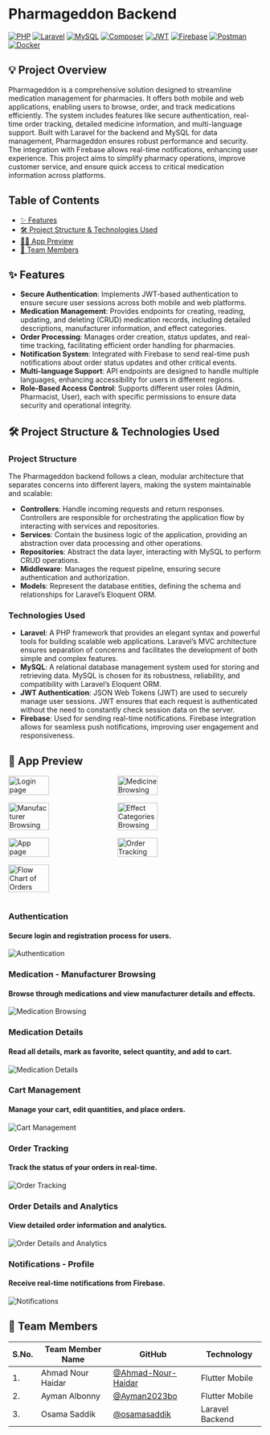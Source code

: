 # Pharmageddon Backend

[![PHP](https://img.shields.io/badge/PHP-v8.1-777BB4?logo=php&color=777BB4&labelColor=303030)](https://www.php.net/)
[![Laravel](https://img.shields.io/badge/Laravel-v9.0-FF2D20?logo=laravel&color=FF2D20&labelColor=303030)](https://laravel.com/)
[![MySQL](https://img.shields.io/badge/MySQL-v8.0-4479A1?logo=mysql&color=4479A1&labelColor=303030)](https://www.mysql.com/)
[![Composer](https://img.shields.io/badge/Composer-v2.0-885630?logo=composer&color=885630&labelColor=303030)](https://getcomposer.org/)
[![JWT](https://img.shields.io/badge/JWT-JSON_Web_Tokens-000000?logo=jsonwebtokens&color=000000&labelColor=303030)](https://jwt.io/)
[![Firebase](https://img.shields.io/badge/Firebase-v10.0.0-FFCA28?logo=firebase&color=FFCA28&labelColor=303030)](https://firebase.google.com/)
[![Postman](https://img.shields.io/badge/Postman-API_Testing-FF6C37?logo=postman&color=FF6C37&labelColor=303030)](https://www.postman.com/)
[![Docker](https://img.shields.io/badge/Docker-Containerization-2496ED?logo=docker&color=2496ED&labelColor=303030)](https://www.docker.com/)

## 💡 Project Overview

Pharmageddon is a comprehensive solution designed to streamline medication management for pharmacies. It offers both mobile and web applications, enabling users to browse, order, and track medications efficiently. The system includes features like secure authentication, real-time order tracking, detailed medicine information, and multi-language support. Built with Laravel for the backend and MySQL for data management, Pharmageddon ensures robust performance and security. The integration with Firebase allows real-time notifications, enhancing user experience. This project aims to simplify pharmacy operations, improve customer service, and ensure quick access to critical medication information across platforms.

## Table of Contents

-   [✨ Features](#-features)
-   [🛠️ Project Structure & Technologies Used](#️-project-structure--technologies-used)
-   [📱📱 App Preview](#-app-preview)
-   [👥 Team Members](#-team-members)

## ✨ Features

-   **Secure Authentication**: Implements JWT-based authentication to ensure secure user sessions across both mobile and web platforms.
-   **Medication Management**: Provides endpoints for creating, reading, updating, and deleting (CRUD) medication records, including detailed descriptions, manufacturer information, and effect categories.
-   **Order Processing**: Manages order creation, status updates, and real-time tracking, facilitating efficient order handling for pharmacies.
-   **Notification System**: Integrated with Firebase to send real-time push notifications about order status updates and other critical events.
-   **Multi-language Support**: API endpoints are designed to handle multiple languages, enhancing accessibility for users in different regions.
-   **Role-Based Access Control**: Supports different user roles (Admin, Pharmacist, User), each with specific permissions to ensure data security and operational integrity.

## 🛠️ Project Structure & Technologies Used

### Project Structure

The Pharmageddon backend follows a clean, modular architecture that separates concerns into different layers, making the system maintainable and scalable:

-   **Controllers**: Handle incoming requests and return responses. Controllers are responsible for orchestrating the application flow by interacting with services and repositories.
-   **Services**: Contain the business logic of the application, providing an abstraction over data processing and other operations.
-   **Repositories**: Abstract the data layer, interacting with MySQL to perform CRUD operations.
-   **Middleware**: Manages the request pipeline, ensuring secure authentication and authorization.
-   **Models**: Represent the database entities, defining the schema and relationships for Laravel’s Eloquent ORM.

### Technologies Used

-   **Laravel**: A PHP framework that provides an elegant syntax and powerful tools for building scalable web applications. Laravel’s MVC architecture ensures separation of concerns and facilitates the development of both simple and complex features.
-   **MySQL**: A relational database management system used for storing and retrieving data. MySQL is chosen for its robustness, reliability, and compatibility with Laravel’s Eloquent ORM.
-   **JWT Authentication**: JSON Web Tokens (JWT) are used to securely manage user sessions. JWT ensures that each request is authenticated without the need to constantly check session data on the server.
-   **Firebase**: Used for sending real-time notifications. Firebase integration allows for seamless push notifications, improving user engagement and responsiveness.

## 📱 App Preview

<div style="display: flex; flex-wrap: wrap;">

<img src="app-preview/app-preview/phr-web1.png" alt="Login page" width="40%" style="padding-right:15px;padding-bottom:15px;">

<img src="app-preview/app-preview/phr-web5.png" alt="Medicine Browsing" width="40%" style="padding-right:15px;padding-bottom:15px;">

<img src="app-preview/app-preview/phr-web4.png" alt="Manufacturer Browsing" width="40%" style="padding-right:15px;padding-bottom:15px;">

<img src="app-preview/app-preview/phr-web6.png" alt="Effect Categories Browsing" width="40%" style="padding-right:15px;padding-bottom:15px;">

<img src="app-preview/app-preview/phr-web2.png" alt="App page" width="40%" style="padding-right:15px;padding-bottom:15px;">

<img src="app-preview/app-preview/phr-web3.png" alt="Order Tracking" width="40%" style="padding-right:15px;padding-bottom:15px;">

<img src="app-preview/app-preview/phr-web7.png" alt="Flow Chart of Orders" width="40%" style="padding-right:15px;padding-bottom:15px;">

</div>

### Authentication

#### Secure login and registration process for users.

![Authentication](app-preview/phr1.png)

### Medication - Manufacturer Browsing

#### Browse through medications and view manufacturer details and effects.

![Medication Browsing](app-preview/phr5.png)

### Medication Details

#### Read all details, mark as favorite, select quantity, and add to cart.

![Medication Details](app-preview/phr3.png)

### Cart Management

#### Manage your cart, edit quantities, and place orders.

![Cart Management](app-preview/phr7.png)

### Order Tracking

#### Track the status of your orders in real-time.

![Order Tracking](app-preview/phr6.png)

### Order Details and Analytics

#### View detailed order information and analytics.

![Order Details and Analytics](app-preview/phr4.png)

### Notifications - Profile

#### Receive real-time notifications from Firebase.

![Notifications](app-preview/phr2.png)

## 👥 Team Members

| S.No. | Team Member Name  | GitHub                                                     | Technology      |
| ----- | ----------------- | ---------------------------------------------------------- | --------------- |
| 1.    | Ahmad Nour Haidar | [@Ahmad-Nour-Haidar](https://github.com/Ahmad-Nour-Haidar) | Flutter Mobile  |
| 2.    | Ayman Albonny     | [@Ayman2023bo](https://github.com/Ayman2023bo)             | Flutter Mobile  |
| 3.    | Osama Saddik      | [@osamasaddik](https://github.com/osamasaddik)             | Laravel Backend |
